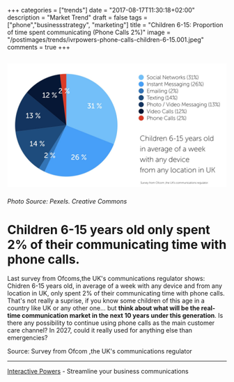 +++
categories = ["trends"]
date = "2017-08-17T11:30:18+02:00"
description = "Market Trend"
draft = false
tags = ["phone","businessstrategy", "marketing"]
title = "Children 6-15: Proportion of time spent communicating (Phone Calls 2%)"
image = "/postimages/trends/ivrpowers-phone-calls-children-6-15.001.jpeg"
comments = true
+++

![Survey from Ofcom ,the UK's communications regulator.](/postimages/trends/ivrpowers-phone-calls-children-6-15.002.jpeg)
------------
###### Photo Source: Pexels. Creative Commons

#	Children 6-15 years old only spent 2% of their communicating time with phone calls.

Last survey from Ofcoms,the UK's communications regulator shows: Chidren 6-15 years old, in average of a week with any device and from any location in UK, only spent 2% of their communicating time with phone calls. That's not really a suprise, if you know some children of this age in a country like UK or any other one... but **think about what will be the real-time communication market in the next 10 years under this generation**. Is there any possibility to continue using phone calls as the main customer care channel? In 2027, could it really used for anything else than emergencies?

Source: Survey from Ofcom ,the UK's communications regulator

---
[Interactive Powers](http://www.ivrpowers.com/) - Streamline your business communications

